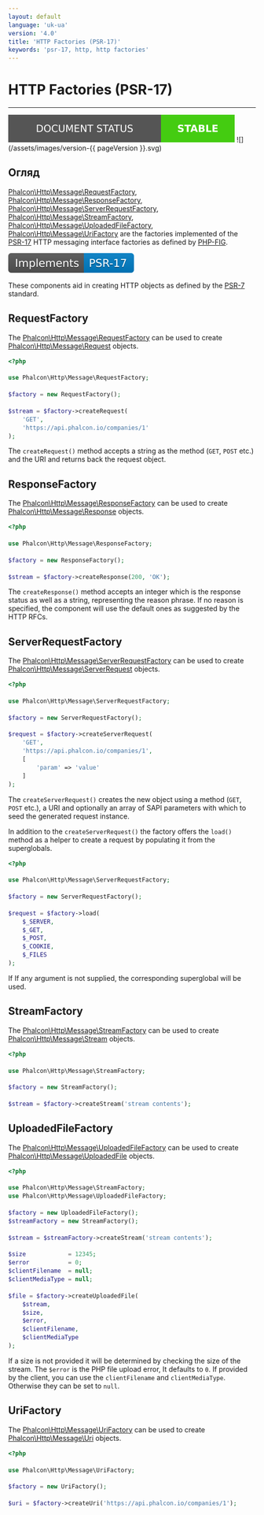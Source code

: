 ```yaml
---
layout: default
language: 'uk-ua'
version: '4.0'
title: 'HTTP Factories (PSR-17)'
keywords: 'psr-17, http, http factories'
---
```


# HTTP Factories (PSR-17)

* * *

![](/assets/images/document-status-stable-success.svg) ![](/assets/images/version-{{ pageVersion }}.svg)

## Огляд

[Phalcon\Http\Message\RequestFactory](api/phalcon_http#http-message-requestfactory), [Phalcon\Http\Message\ResponseFactory](api/phalcon_http#http-message-responsefactory), [Phalcon\Http\Message\ServerRequestFactory](api/phalcon_http#http-message-serverrequestfactory), [Phalcon\Http\Message\StreamFactory](api/phalcon_http#http-message-streamfactory), [Phalcon\Http\Message\UploadedFileFactory](api/phalcon_http#http-message-uploadedfilefactory), [Phalcon\Http\Message\UriFactory](api/phalcon_http#http-message-urifactory) are the factories implemented of the [PSR-17](https://www.php-fig.org/psr/psr-17/) HTTP messaging interface factories as defined by [PHP-FIG](https://www.php-fig.org/).

![](/assets/images/implements-psr--17-blue.svg)

These components aid in creating HTTP objects as defined by the [PSR-7](https://www.php-fig.org/psr/psr-7/) standard.

## RequestFactory

The [Phalcon\Http\Message\RequestFactory](api/phalcon_http#http-message-requestfactory) can be used to create [Phalcon\Http\Message\Request](api/phalcon_http#http-message-request) objects.

```php
<?php

use Phalcon\Http\Message\RequestFactory;

$factory = new RequestFactory();

$stream = $factory->createRequest(
    'GET', 
    'https://api.phalcon.io/companies/1'
);
```

The `createRequest()` method accepts a string as the method (`GET`, `POST` etc.) and the URI and returns back the request object.

## ResponseFactory

The [Phalcon\Http\Message\ResponseFactory](api/phalcon_http#http-message-responsefactory) can be used to create [Phalcon\Http\Message\Response](api/phalcon_http#http-message-response) objects.

```php
<?php

use Phalcon\Http\Message\ResponseFactory;

$factory = new ResponseFactory();

$stream = $factory->createResponse(200, 'OK');
```

The `createResponse()` method accepts an integer which is the response status as well as a string, representing the reason phrase. If no reason is specified, the component will use the default ones as suggested by the HTTP RFCs.

## ServerRequestFactory

The [Phalcon\Http\Message\ServerRequestFactory](api/phalcon_http#http-message-serverrequestfactory) can be used to create [Phalcon\Http\Message\ServerRequest](api/phalcon_http#http-message-serverrequest) objects.

```php
<?php

use Phalcon\Http\Message\ServerRequestFactory;

$factory = new ServerRequestFactory();

$request = $factory->createServerRequest(
    'GET', 
    'https://api.phalcon.io/companies/1',
    [
        'param' => 'value'
    ]
);
```

The `createServerRequest()` creates the new object using a method (`GET`, `POST` etc.), a URI and optionally an array of SAPI parameters with which to seed the generated request instance.

In addition to the `createServerRequest()` the factory offers the `load()` method as a helper to create a request by populating it from the superglobals.

```php
<?php

use Phalcon\Http\Message\ServerRequestFactory;

$factory = new ServerRequestFactory();

$request = $factory->load(
    $_SERVER,
    $_GET,
    $_POST,
    $_COOKIE,
    $_FILES
);
```

If If any argument is not supplied, the corresponding superglobal will be used.

## StreamFactory

The [Phalcon\Http\Message\StreamFactory](api/phalcon_http#http-message-streamfactory) can be used to create [Phalcon\Http\Message\Stream](api/phalcon_http#http-message-stream) objects.

```php
<?php

use Phalcon\Http\Message\StreamFactory;

$factory = new StreamFactory();

$stream = $factory->createStream('stream contents');
```

## UploadedFileFactory

The [Phalcon\Http\Message\UploadedFileFactory](api/phalcon_http#http-message-uploadedfilefactory) can be used to create [Phalcon\Http\Message\UploadedFile](api/phalcon_http#http-message-uploadedfile) objects.

```php
<?php

use Phalcon\Http\Message\StreamFactory;
use Phalcon\Http\Message\UploadedFileFactory;

$factory = new UploadedFileFactory();
$streamFactory = new StreamFactory();

$stream = $streamFactory->createStream('stream contents');

$size            = 12345;
$error           = 0;
$clientFilename  = null;
$clientMediaType = null;

$file = $factory->createUploadedFile(
    $stream,
    $size,
    $error,
    $clientFilename,
    $clientMediaType
);
```

If a size is not provided it will be determined by checking the size of the stream. The `$error` is the PHP file upload error, It defaults to `0`. If provided by the client, you can use the `clientFilename` and `clientMediaType`. Otherwise they can be set to `null`.

## UriFactory

The [Phalcon\Http\Message\UriFactory](api/phalcon_http#http-message-urifactory) can be used to create [Phalcon\Http\Message\Uri](api/phalcon_http#http-message-uri) objects.

```php
<?php

use Phalcon\Http\Message\UriFactory;

$factory = new UriFactory();

$uri = $factory->createUri('https://api.phalcon.io/companies/1');
```
